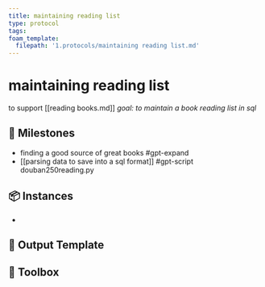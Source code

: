 ```yaml
---
title: maintaining reading list
type: protocol
tags:
foam_template:
  filepath: '1.protocols/maintaining reading list.md'
---
```

# maintaining reading list
to support [[reading books.md]]
*goal: to maintain a book reading list in sql*
## 🥇 Milestones
- finding a good source of great books #gpt-expand
- [[parsing data to save into a sql format]] #gpt-script
douban250reading.py
## 📦 Instances
- 

## 💾 Output Template


## 🧰 Toolbox



